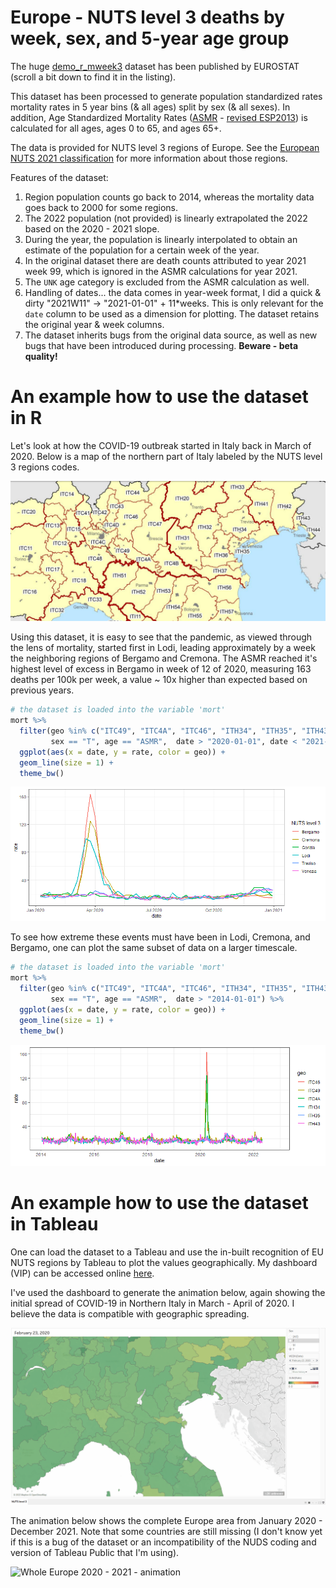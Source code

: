 # Europe - NUTS level 3 deaths by week, sex, and 5-year age group

The huge [demo_r_mweek3](https://ec.europa.eu/eurostat/estat-navtree-portlet-prod/BulkDownloadListing?dir=data&sort=1&sort=2&start=d) dataset has been published by EUROSTAT (scroll a bit down to find it in the listing). 

This dataset has been processed to generate population standardized rates mortality rates in 5 year bins (& all ages) split by sex (& all sexes). In addition, Age Standardized Mortality Rates ([ASMR](https://ec.europa.eu/eurostat/statistics-explained/index.php?title=Glossary:Standardised_death_rate_(SDR)https://ec.europa.eu/eurostat/statistics-explained/index.php?title=Glossary:Standardised_death_rate_(SDR)) - [revised ESP2013](https://ec.europa.eu/eurostat/en/web/products-manuals-and-guidelines/-/ks-ra-13-028)) is calculated for all ages, ages 0 to 65, and ages 65+.

The data is provided for NUTS level 3 regions of Europe. See the [European NUTS 2021 classification](https://ec.europa.eu/eurostat/web/nuts/background) for more information about those regions.

Features of the dataset:
  1. Region population counts go back to 2014, whereas the mortality data goes back to 2000 for some regions.
  2. The 2022 population (not provided) is linearly extrapolated the 2022 based on the 2020 - 2021 slope.
  3. During the year, the population is linearly interpolated to obtain an estimate of the population for a certain week of the year.
  4. In the original dataset there are death counts attributed to year 2021 week 99, which is ignored in the ASMR calculations for year 2021.
  5. The `UNK` age category is excluded from the ASMR calculation as well.
  6. Handling of dates... the data comes in year-week format, I did a quick & dirty "2021W11" -> "2021-01-01" + 11*weeks. This is only relevant for the `date` column to be used as a dimension for plotting. The dataset retains the original year & week columns.
  7. The dataset inherits bugs from the original data source, as well as new bugs that have been introduced during processing. **Beware - beta quality!**

# An example how to use the dataset in R

Let's look at how the COVID-19 outbreak started in Italy back in March of 2020. Below is a map of the northern part of Italy labeled by the NUTS level 3 regions codes.

![North Italy NUTS3 regions](img/North_Italy_NUTS3.png)

Using this dataset, it is easy to see that the pandemic, as viewed through the lens of mortality, started first in Lodi, leading approximately by a week the neighboring regions of Bergamo and Cremona. The ASMR reached it's highest level of excess in Bergamo in week of 12 of 2020, measuring 163 deaths per 100k per week, a value ~ 10x higher than expected based on previous years.

```R
# the dataset is loaded into the variable 'mort'
mort %>%
  filter(geo %in% c("ITC49", "ITC4A", "ITC46", "ITH34", "ITH35", "ITH43"),
         sex == "T", age == "ASMR",  date > "2020-01-01", date < "2021-01-01") %>%
  ggplot(aes(x = date, y = rate, color = geo)) +
  geom_line(size = 1) +
  theme_bw()
```

![Italy Lody Cremona Bergamo vs Treviso Venezia Trieste](img/Italy_Lodi_Cremona_Bergamo_vs_Treviso_Venezia_Trieste.png)

To see how extreme these events must have been in Lodi, Cremona, and Bergamo, one can plot the same subset of data on a larger timescale.

```R
# the dataset is loaded into the variable 'mort'
mort %>%
  filter(geo %in% c("ITC49", "ITC4A", "ITC46", "ITH34", "ITH35", "ITH43"),
         sex == "T", age == "ASMR",  date > "2014-01-01") %>%
  ggplot(aes(x = date, y = rate, color = geo)) +
  geom_line(size = 1) +
  theme_bw()
```

![Northern Italy 2020 outbreak](img/Italy_outbreak_2020.png)

# An example how to use the dataset in Tableau

One can load the dataset to a Tableau and use the in-built recognition of EU NUTS regions by Tableau to plot the values geographically. My dashboard (VIP) can be accessed online [here](https://public.tableau.com/app/profile/hmatejx/viz/demo_r_mweek3_pjangrp3/NUTSlevel3?publish=yes).

I've used the dashboard to generate the animation below, again showing the initial spread of COVID-19 in Northern Italy in March - April of 2020. I believe the data is compatible with geographic spreading.

![Northern Italy 2020 outbreak - animation](img/NUTS-level3-Bergamo.gif)

The animation below shows the complete Europe area from January 2020 - December 2021. Note that some countries are still missing (I don't know yet if this is a bug of the dataset or an incompatibility of the NUDS coding and version of Tableau Public that I'm using).

![Whole Europe 2020 - 2021 - animation](img/NUTS-level3.gif)


